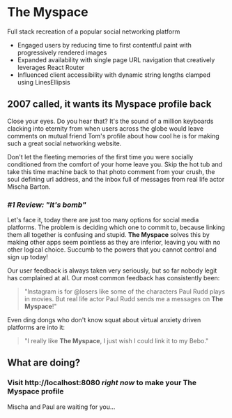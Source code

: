 # **The Myspace**

Full stack recreation of a popular social networking platform

- Engaged users by reducing time to first contentful paint with progressively rendered images
- Expanded availability with single page URL navigation that creatively leverages React Router
- Influenced client accessibility with dynamic string lengths clamped using LinesEllipsis

## 2007 called, it wants its Myspace profile back

Close your eyes. Do you hear that? It's the sound of a million keyboards clacking into eternity from when users across the globe would leave comments on mutual friend Tom's profile about how cool he is for making such a great social networking website.

Don't let the fleeting memories of the first time you were socially conditioned from the comfort of your home leave you. Skip the hot tub and take this time machine back to that photo comment from your crush, the soul defining url address, and the inbox full of messages from real life actor Mischa Barton.

### *#1 Review: "It's bomb"*

Let's face it, today there are just too many options for social media platforms. The problem is deciding which one to commit to, because linking them all together is confusing and stupid. **The Myspace** solves this by making other apps seem pointless as they are inferior, leaving you with no other logical choice. Succumb to the powers that you cannot control and sign up today!

Our user feedback is always taken very seriously, but so far nobody legit has complained at all. Our most common feedback has consistently been:

> "Instagram is for @losers like some of the characters Paul Rudd plays in movies. But real life actor Paul Rudd sends me a messages on **The Myspace**!"

Even ding dongs who don't know squat about virtual anxiety driven platforms are into it:

> "I really like **The Myspace**, I just wish I could link it to my Bebo."

## What are doing?

### Visit http://localhost:8080 *right now* to make your **The Myspace** profile

Mischa and Paul are waiting for you...
